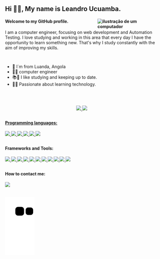 ## Hi 👋🏽, My name is Leandro Ucuamba.
#### Welcome to my GitHub profile.  <img src="https://raw.githubusercontent.com/MicaelliMedeiros/micaellimedeiros/master/image/computer-illustration.png" alt="ilustração de um computador" min-width="200px" max-width="200px" width="200px" align="right">

I am a computer engineer, focusing on web development and Automation Testing. I love studying and working
in this area that every day I have the opportunity to learn something new. That's why I study constantly
with the aim of improving my skills.

<br>

- 🔰  I`m from Luanda, Angola
- 👨‍🎓 computer engineer
- 📚📝 I like studying and keeping up to date.
- 🧑‍💻 Passionate about learning technology.

<br><br>

<div align="center">
  <a href="https://github.com/LeandroUcuamba">
  <img height="180em" src="https://github-readme-stats.vercel.app/api?username=LeandroUcuamba&show_icons=true&theme=dracula&include_all_commits=true&count_private=true"/>
  <img height="180em" src="https://github-readme-stats.vercel.app/api/top-langs/?username=LeandroUcuamba&layout=compact&langs_count=7&theme=dracula"/>
</div>

##

#### Programming languages:
<div>
<a href="https://developer.mozilla.org/pt-BR/docs/Web/HTML">
  <img src="https://skillicons.dev/icons?i=html"/>
</a>
<a href="https://developer.mozilla.org/pt-BR/docs/Web/CSS">
  <img src="https://skillicons.dev/icons?i=css"/>
</a>
<a href="https://developer.mozilla.org/pt-BR/docs/Web/JavaScript">
  <img src="https://skillicons.dev/icons?i=js"/>
</a>
<a href="https://www.java.com/pt-BR/">
  <img src="https://skillicons.dev/icons?i=java"/>
</a>
  <a href="https://www.java.com/pt-BR/">
  <img src="https://skillicons.dev/icons?i=typescript"/>
</a>
<a href="https://www.php.net/">
  <img src="https://skillicons.dev/icons?i=nodejs"/>
</a>
</div>

##

#### Frameworks and Tools:
<div>
<a href="https://vuejs.org/">
  <img src="https://skillicons.dev/icons?i=vue"/>
</a>
<a href="https://react.dev/">
  <img src="https://skillicons.dev/icons?i=react"/>
</a>
<a href="https://spring.io/">
  <img src="https://skillicons.dev/icons?i=spring"/>
</a>
<a href="https://www.selenium.dev/">
  <img src="https://skillicons.dev/icons?i=selenium"/>
</a>
<a href="https://cucumber.io/docs/gherkin/">
  <img src="https://skillicons.dev/icons?i=gherkin"/>
</a>
<a href="https://git-scm.com/">
  <img src="https://skillicons.dev/icons?i=git"/>
</a>
<a href="https://www.jetbrains.com/idea/">
  <img src="https://skillicons.dev/icons?i=idea"/>
</a>
<a href="https://www.mysql.com/">
  <img src="https://skillicons.dev/icons?i=mysql"/>
</a>
<a href="https://www.postgresql.org/">
  <img src="https://skillicons.dev/icons?i=postgres"/>
</a>
  <a href="https://www.postman.com/">
  <img src="https://skillicons.dev/icons?i=postman"/>
</a>
<a href="https://code.visualstudio.com/">
  <img src="https://skillicons.dev/icons?i=vscode"/>
</a>
</div>

##

#### How to contact me:
<div>
<a href="https://www.linkedin.com/in/leandrosantosucuamba/" target="_blank"><img src="https://img.shields.io/badge/-LinkedIn-%230077B5?style=for-the-badge&logo=linkedin&logoColor=white" target="_blank"></a>       
</div>

##


![Snake animation](https://github.com/rafaballerini/rafaballerini/blob/output/github-contribution-grid-snake.svg)
